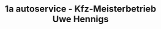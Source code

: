 ---
title: "1a autoservice - Kfz-Meisterbetrieb Uwe Hennigs"
url: /ummendorf/1a-autoservice-kfz-meisterbetrieb-uwe-hennigs/
shop: Autowerkstatt
---